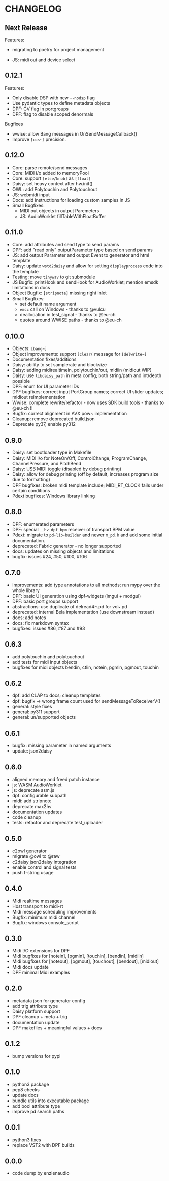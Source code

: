 CHANGELOG
=====

Next Release
-----

Features:

* migrating to poetry for project management

* JS: midi out and device select

0.12.1
-----

Features:

* Only disable DSP with new `--nodsp` flag
* Use pydantic types to define metadata objects
* DPF: CV flag in portgroups
* DPF: flag to disable scoped denormals

Bugfixes

* wwise: allow Bang messages in OnSendMessageCallback()
* Improve `[cos~]` precision.

0.12.0
-----

* Core: parse remote/send messages
* Core: MIDI i/o added to memoryPool
* Core: support `[else/knob]` as `[float]`
* Daisy: set heavy context after hw.init()
* OWL: add Polytouchin and Polytouchout
* JS: webmidi input
* Docs: add instructions for loading custom samples in JS
* Small Bugfixes:
  * MIDI out objects in output Paremeters
  * JS: AudioWorklet fillTableWithFloatBuffer

0.11.0
-----

* Core: add attributes and send type to send params
* DPF: add "read only" outputParameter type based on send params
* JS: add output Parameter and output Event to generator and html template
* Daisy: update `wstd2daisy` and allow for setting `displayprocess` code into the template
* Testing: move `tinywav` to git submodule
* JS Bugfix: printHook and sendHook for AudioWorklet; mention emsdk limitations in docs
* Object Bugfix: `[stripnote]` missing right inlet
* Small Bugfixes:
  * set default name argument
  * `emcc` call on Windows - thanks to @vulcu
  * deallocation in test_signal - thanks to @eu-ch
  * quotes around WWISE paths - thanks to @eu-ch

0.10.0
-----

* Objects: `[bang~]`
* Object improvements: support `[clear(` message for `[delwrite~]`
* Documentation fixes/additions
* Daisy: ability to set samplerate and blocksize
* Daisy: adding midirealtimein, polytouchin/out, midiin (midiout WIP)
* Daisy: use `libdaisy_path` in meta config; both string/path and int/depth possible
* DPF: enum for UI parameter IDs
* DPF bugfixes: correct input PortGroup names; correct UI slider updates; midiout reimplementation
* Wwise: complete rewrite/refactor - now uses SDK build tools - thanks to @eu-ch !!
* Bugfix: correct alignment in AVX pow~ implementation
* Cleanup: remove deprecated build.json
* Deprecate py37, enable py312

0.9.0
-----

* Daisy: set bootloader type in Makefile
* Daisy: MIDI i/o for NoteOn/Off, ControlChange, ProgramChange, ChannelPressure, and PitchBend
* Daisy: USB MIDI toggle (disabled by debug printing)
* Daisy: allow for debug printing (off by default, increases program size due to formatting)
* DPF bugfixes: broken midi template include; MIDI_RT_CLOCK fails under certain conditions
* Pdext bugfixes: Windows library linking

0.8.0
-----

* DPF: enumerated parameters
* DPF: special `__hv_dpf_bpm` receiver of transport BPM value
* Pdext: migrate to `pd-lib-builder` and newer `m_pd.h` and add some initial documentation.
* deprecated: Fabric generator - no longer supported
* docs: updates on missing objects and limitations
* bugfix: issues #24, #50, #100, #106

0.7.0
-----

* improvements: add type annotations to all methods; run mypy over the whole library
* DPF: basic UI generation using dpf-widgets (imgui + modgui)
* DPF: basic port groups support
* abstractions: use duplicate of delread4~.pd for vd~.pd
* deprecated: internal Bela implementation (use downstream instead)
* docs: add notes
* docs: fix markdown syntax
* bugfixes: issues #86, #87 and #93

0.6.3
-----

* add polytouchin and polytouchout
* add tests for midi input objects
* bugfixes for midi objects bendin, ctlin, notein, pgmin, pgmout, touchin

0.6.2
-----

* dpf: add CLAP to docs; cleanup templates
* dpf: bugfix -> wrong frame count used for sendMessageToReceiverV()
* general: style fixes
* general: py311 support
* general: un/supported objects

0.6.1
-----

* bugfix: missing parameter in named arguments
* update: json2daisy

0.6.0
-----

* aligned memory and freed patch instance
* js: WASM AudioWorklet
* js: deprecate asm.js
* dpf: configurable subpath
* midi: add stripnote
* deprecate max2hv
* documentation updates
* code cleanup
* tests: refactor and deprecate test_uploader

0.5.0
-----

* c2owl generator
* migrate @owl to @raw
* c2daisy json2daisy integration
* enable control and signal tests
* push f-string usage

0.4.0
-----

* Midi realtime messages
* Host transport to midi-rt
* Midi message scheduling improvements
* Bugfix: minimum midi channel
* Bugfix: windows console_script

0.3.0
-----

* Midi I/O extensions for DPF
* Midi bugfixes for [notein], [pgmin], [touchin], [bendin], [midiin]
* Midi bugfixes for [noteout], [pgmout], [touchout], [bendout], [midiout]
* Midi docs update
* DPF minimal Midi examples

0.2.0
-----

* metadata json for generator config
* add trig attribute type
* Daisy platform support
* DPF cleanup + meta + trig
* documentation update
* DPF makefiles + meaningful values + docs

0.1.2
-----

* bump versions for pypi

0.1.0
-----

* python3 package
* pep8 checks
* update docs
* bundle utils into executable package
* add bool attribute type
* improve pd search paths

0.0.1
-----

* python3 fixes
* replace VST2 with DPF builds

0.0.0
-----

* code dump by enzienaudio
